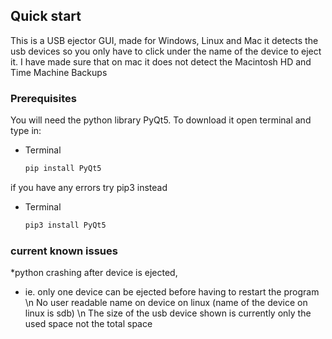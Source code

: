 
<!-- USB Ejector -->
## Quick start

This is a USB ejector GUI, made for Windows, Linux and Mac
it detects the usb devices so you only have to click under the name of the device to eject it.
I have made sure that on mac it does not detect the Macintosh HD and Time Machine Backups

### Prerequisites

You will need the python library PyQt5.
To download it open terminal and type in:
* Terminal
  ```sh
  pip install PyQt5
  ```
if you have any errors try pip3 instead
* Terminal
  ```sh
  pip3 install PyQt5
  ```
### current known issues
*python crashing after device is ejected, 
- ie. only one device can be ejected before having to restart the program \n
No user readable name on device on linux (name of the device on linux is sdb) \n
The size of the usb device shown is currently only the used space not the total space

